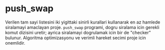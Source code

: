 # push_swap

Verilen tam sayi listesini iki yigittaki sinirli kurallari kullanarak en az hamlede siralamayi amaclayan proje. `push_swap` programi, dogru siralama icin gerekli komut dizisini uretir; ayrica siralamayi dogrulamak icin bir de "checker" bulunur. Algoritma optimizasyonu ve verimli hareket secimi proje icin onemlidir.
